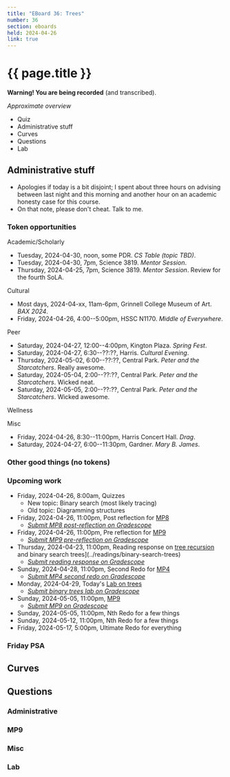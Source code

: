 ```yaml
---
title: "EBoard 36: Trees"
number: 36
section: eboards
held: 2024-04-26
link: true
---
```

# {{ page.title }}

**Warning! You are being recorded** (and transcribed). 

_Approximate overview_

* Quiz
* Administrative stuff
* Curves
* Questions
* Lab

Administrative stuff
--------------------

* Apologies if today is a bit disjoint; I spent about three hours on
  advising between last night and this morning and another hour on
  an academic honesty case for this course.
* On that note, please don't cheat. Talk to me.

### Token opportunities

Academic/Scholarly

* Tuesday, 2024-04-30, noon, some PDR.
  _CS Table (topic TBD)_.
* Tuesday, 2024-04-30, 7pm, Science 3819.
  _Mentor Session_.
* Thursday, 2024-04-25, 7pm, Science 3819.
  _Mentor Session_. Review for the fourth SoLA.

Cultural

* Most days, 2024-04-xx, 11am-6pm, Grinnell College Museum of Art.
  _BAX 2024_.
* Friday, 2024-04-26, 4:00--5:00pm, HSSC N1170.
  _Middle of Everywhere_.

Peer

* Saturday, 2024-04-27, 12:00--4:00pm, Kington Plaza.
  _Spring Fest_.
* Saturday, 2024-04-27, 6:30--??:??, Harris.
  _Cultural Evening_.
* Thursday, 2024-05-02, 6:00--??:??, Central Park.
  _Peter and the Starcatchers_. Really awesome.
* Saturday, 2024-05-04, 2:00--??:??, Central Park.
  _Peter and the Starcatchers_. Wicked neat.
* Saturday, 2024-05-05, 2:00--??:??, Central Park.
  _Peter and the Starcatchers_. Wicked awesome.

Wellness

Misc

* Friday, 2024-04-26, 8:30--11:00pm, Harris Concert Hall.
  _Drag_.
* Saturday, 2024-04-27, 6:00--11:30pm, Gardner.
  _Mary B. James_.

### Other good things (no tokens)

### Upcoming work

* Friday, 2024-04-26, 8:00am, Quizzes
    * New topic: Binary search (most likely tracing)
    * Old topic: Diagramming structures
* Friday, 2024-04-26, 11:00pm, Post reflection for [MP8](../mps/mp08)
    * [_Submit MP8 post-reflection on Gradescope_](https://www.gradescope.com/courses/690100/assignments/4371689)
* Friday, 2024-04-26, 11:00pm, Pre reflection for [MP9](../mps/mp09)
    * [_Submit MP9 pre-reflection on Gradescope_](https://www.gradescope.com/courses/690100/assignments/4392328)
* Thursday, 2024-04-23, 11:00pm, Reading response on [tree recursion](../readings/tree-recursion) and binary search trees](../readings/binary-search-trees)
    * [_Submit reading response on Gradescope_](https://www.gradescope.com/courses/690100/assignments/4415259)
* Sunday, 2024-04-28, 11:00pm, Second Redo for [MP4](../mps/mp04)
    * [_Submit MP4 second redo on Gradescope_](https://www.gradescope.com/courses/690100/assignments/4367977)
* Monday, 2024-04-29, Today's [Lab on trees](../labs/binary-trees)
    * [_Submit binary trees lab on Gradescope_](https://www.gradescope.com/courses/690100/assignments/4415261)
* Sunday, 2024-05-05, 11:00pm, [MP9](../mps/mp09)
    * [_Submit MP9 on Gradescope_](https://www.gradescope.com/courses/690100/assignments/4402651)
* Sunday, 2024-05-05, 11:00pm, Nth Redo for a few things
* Sunday, 2024-05-12, 11:00pm, Nth Redo for a few things
* Friday, 2024-05-17, 5:00pm, Ultimate Redo for everything

### Friday PSA

Curves
------

Questions
---------

### Administrative

### MP9

### Misc

### Lab
